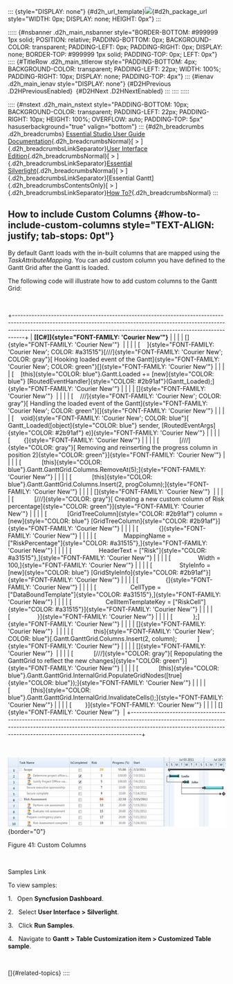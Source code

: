 ::: {style="DISPLAY: none"}
[](ms-xhelp:///?Id=d2h_url_template){#d2h_url_template}![](!package_url!){#d2h_package_url style="WIDTH: 0px; DISPLAY: none; HEIGHT: 0px"}
:::

::::: {#nsbanner .d2h_main_nsbanner style="BORDER-BOTTOM: #999999 1px solid; POSITION: relative; PADDING-BOTTOM: 0px; BACKGROUND-COLOR: transparent; PADDING-LEFT: 0px; PADDING-RIGHT: 0px; DISPLAY: none; BORDER-TOP: #999999 1px solid; PADDING-TOP: 0px; LEFT: 0px"}
:::: {#TitleRow .d2h_main_titlerow style="PADDING-BOTTOM: 4px; BACKGROUND-COLOR: transparent; PADDING-LEFT: 22px; WIDTH: 100%; PADDING-RIGHT: 10px; DISPLAY: none; PADDING-TOP: 4px"}
::: {#ienav .d2h_main_ienav style="DISPLAY: none"}
[](ms-xhelp:///?Id=a9f0bb01-cf1d-4caa-aa68-664e3ce6bbc9){#D2HPrevious .D2HPreviousEnabled}  [](ms-xhelp:///?Id=310cfd78-6e53-4c96-907e-60c026355af7){#D2HNext .D2HNextEnabled}
:::
::::
:::::

:::: {#nstext .d2h_main_nstext style="PADDING-BOTTOM: 10px; BACKGROUND-COLOR: transparent; PADDING-LEFT: 22px; PADDING-RIGHT: 10px; HEIGHT: 100%; OVERFLOW: auto; PADDING-TOP: 5px" hasuserbackground="true" valign="bottom"}
::: {#d2h_breadcrumbs .d2h_breadcrumbs}
[Essential Studio User Guide Documentation](ms-xhelp:///?Id=12457748-09e3-4d74-a240-8e049cedf030){.d2h_breadcrumbsNormal}[ \> ]{.d2h_breadcrumbsLinkSeparator}[User Interface Edition](ms-xhelp:///?Id=c29296b7-531c-413b-a0ec-488ca1f7f669){.d2h_breadcrumbsNormal}[ \> ]{.d2h_breadcrumbsLinkSeparator}[Essential Silverlight](ms-xhelp:///?Id=66221bd1-ba2e-43c2-94a7-618f50e01d24){.d2h_breadcrumbsNormal}[ \> ]{.d2h_breadcrumbsLinkSeparator}[Essential Gantt]{.d2h_breadcrumbsContentsOnly}[ \> ]{.d2h_breadcrumbsLinkSeparator}[How To?](ms-xhelp:///?Id=145d5994-b759-4096-8ce7-31a94b5fe239){.d2h_breadcrumbsNormal}
:::

## How to include Custom Columns {#how-to-include-custom-columns style="TEXT-ALIGN: justify; tab-stops: 0pt"}

By default Gantt loads with the in-built columns that are mapped using the *TaskAttributeMapping*. You can add custom column you have defined to the Gantt Grid after the Gantt is loaded.

The following code will illustrate how to add custom columns to the Gantt Grid:

 

+----------------------------------------------------------------------------------------------------------------------------------------------------------------------------------------------------------------------------------------------+
| **[\[C#\]]{style="FONT-FAMILY: 'Courier New'"}**                                                                                                                                                                                             |
|                                                                                                                                                                                                                                              |
| []{style="FONT-FAMILY: 'Courier New'"}                                                                                                                                                                                                       |
|                                                                                                                                                                                                                                              |
| [    ]{style="FONT-FAMILY: 'Courier New'; COLOR: #a31515"}[///]{style="FONT-FAMILY: 'Courier New'; COLOR: gray"}[ Hooking loaded event of the Gantt]{style="FONT-FAMILY: 'Courier New'; COLOR: green"}[]{style="FONT-FAMILY: 'Courier New'"} |
|                                                                                                                                                                                                                                              |
| [    [this]{style="COLOR: blue"}.Gantt.Loaded += [new]{style="COLOR: blue"} [RoutedEventHandler]{style="COLOR: #2b91af"}(Gantt_Loaded);]{style="FONT-FAMILY: 'Courier New'"}                                                                 |
|                                                                                                                                                                                                                                              |
| []{style="FONT-FAMILY: 'Courier New'"}                                                                                                                                                                                                       |
|                                                                                                                                                                                                                                              |
| [    ///]{style="FONT-FAMILY: 'Courier New'; COLOR: gray"}[ Handling the loaded event of the Gantt]{style="FONT-FAMILY: 'Courier New'; COLOR: green"}[]{style="FONT-FAMILY: 'Courier New'"}                                                  |
|                                                                                                                                                                                                                                              |
| [    void]{style="FONT-FAMILY: 'Courier New'; COLOR: blue"}[ Gantt_Loaded([object]{style="COLOR: blue"} sender, [RoutedEventArgs]{style="COLOR: #2b91af"} e)]{style="FONT-FAMILY: 'Courier New'"}                                            |
|                                                                                                                                                                                                                                              |
| [        {]{style="FONT-FAMILY: 'Courier New'"}                                                                                                                                                                                              |
|                                                                                                                                                                                                                                              |
| [            [///]{style="COLOR: gray"}[ Removing and reinserting the progress column in position 2]{style="COLOR: green"}]{style="FONT-FAMILY: 'Courier New'"}                                                                              |
|                                                                                                                                                                                                                                              |
| [            [this]{style="COLOR: blue"}.Gantt.GanttGrid.Columns.RemoveAt(5);]{style="FONT-FAMILY: 'Courier New'"}                                                                                                                           |
|                                                                                                                                                                                                                                              |
| [            [this]{style="COLOR: blue"}.Gantt.GanttGrid.Columns.Insert(2, progColumn);]{style="FONT-FAMILY: 'Courier New'"}                                                                                                                 |
|                                                                                                                                                                                                                                              |
| []{style="FONT-FAMILY: 'Courier New'"}                                                                                                                                                                                                       |
|                                                                                                                                                                                                                                              |
| [            [///]{style="COLOR: gray"}[ Creating a new custom column of Risk percentage]{style="COLOR: green"}]{style="FONT-FAMILY: 'Courier New'"}                                                                                         |
|                                                                                                                                                                                                                                              |
| [            [GridTreeColumn]{style="COLOR: #2b91af"} column = [new]{style="COLOR: blue"} [GridTreeColumn]{style="COLOR: #2b91af"}]{style="FONT-FAMILY: 'Courier New'"}                                                                      |
|                                                                                                                                                                                                                                              |
| [            {]{style="FONT-FAMILY: 'Courier New'"}                                                                                                                                                                                          |
|                                                                                                                                                                                                                                              |
| [                MappingName = [\"RiskPercentage\"]{style="COLOR: #a31515"},]{style="FONT-FAMILY: 'Courier New'"}                                                                                                                            |
|                                                                                                                                                                                                                                              |
| [                HeaderText = [\"Risk\"]{style="COLOR: #a31515"},]{style="FONT-FAMILY: 'Courier New'"}                                                                                                                                       |
|                                                                                                                                                                                                                                              |
| [                Width = 100,]{style="FONT-FAMILY: 'Courier New'"}                                                                                                                                                                           |
|                                                                                                                                                                                                                                              |
| [                StyleInfo = [new]{style="COLOR: blue"} [GridStyleInfo]{style="COLOR: #2b91af"}]{style="FONT-FAMILY: 'Courier New'"}                                                                                                         |
|                                                                                                                                                                                                                                              |
| [                {]{style="FONT-FAMILY: 'Courier New'"}                                                                                                                                                                                      |
|                                                                                                                                                                                                                                              |
| [                    CellType = [\"DataBoundTemplate\"]{style="COLOR: #a31515"},]{style="FONT-FAMILY: 'Courier New'"}                                                                                                                        |
|                                                                                                                                                                                                                                              |
| [                    CellItemTemplateKey = [\"RiskCell\"]{style="COLOR: #a31515"}]{style="FONT-FAMILY: 'Courier New'"}                                                                                                                       |
|                                                                                                                                                                                                                                              |
| [                }]{style="FONT-FAMILY: 'Courier New'"}                                                                                                                                                                                      |
|                                                                                                                                                                                                                                              |
| [            };]{style="FONT-FAMILY: 'Courier New'"}                                                                                                                                                                                         |
|                                                                                                                                                                                                                                              |
| []{style="FONT-FAMILY: 'Courier New'"}                                                                                                                                                                                                       |
|                                                                                                                                                                                                                                              |
| [            this]{style="FONT-FAMILY: 'Courier New'; COLOR: blue"}[.Gantt.GanttGrid.Columns.Insert(2, column);            ]{style="FONT-FAMILY: 'Courier New'"}                                                                             |
|                                                                                                                                                                                                                                              |
| []{style="FONT-FAMILY: 'Courier New'"}                                                                                                                                                                                                       |
|                                                                                                                                                                                                                                              |
| [            [///]{style="COLOR: gray"}[ Repopulating the GanttGrid to reflect the new changes]{style="COLOR: green"}]{style="FONT-FAMILY: 'Courier New'"}                                                                                   |
|                                                                                                                                                                                                                                              |
| [            [this]{style="COLOR: blue"}.Gantt.GanttGrid.InternalGrid.PopulateGridNodes([true]{style="COLOR: blue"});]{style="FONT-FAMILY: 'Courier New'"}                                                                                   |
|                                                                                                                                                                                                                                              |
| [            [this]{style="COLOR: blue"}.Gantt.GanttGrid.InternalGrid.InvalidateCells();]{style="FONT-FAMILY: 'Courier New'"}                                                                                                                |
|                                                                                                                                                                                                                                              |
| [        }]{style="FONT-FAMILY: 'Courier New'"}                                                                                                                                                                                              |
|                                                                                                                                                                                                                                              |
| []{style="FONT-FAMILY: 'Courier New'"}                                                                                                                                                                                                       |
+----------------------------------------------------------------------------------------------------------------------------------------------------------------------------------------------------------------------------------------------+

 

![](ImagesExt/image63_43.jpg){border="0"}

Figure 41: Custom Columns

 

Samples Link

To view samples:

1.   Open **Syncfusion Dashboard**.

2.   Select **User Interface \> Silverlight**.

3.   Click **Run Samples**.

4.   Navigate to **Gantt \>** **Table Customization item \> Customized Table sample**.

 

[]{#related-topics}
::::
